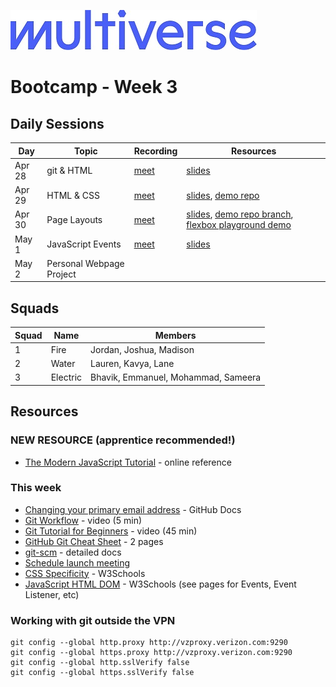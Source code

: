 ![Image](/img/Multiverse_Logo_rgb_ultra_25.jpg "Multiverse banner")

# Bootcamp - Week 3

## Daily Sessions
|Day|Topic|Recording|Resources|
|-----| ------------- |---------------------|--------|
|Apr 28|git & HTML|[meet](https://drive.google.com/file/d/18dj_oxPl5Q9FIJeI2sz6fFIY31-H-tVT)|[slides](https://docs.google.com/presentation/d/1gd4DZJQCV3sE-Vp1idIo9e5k9Uhr1hbgqiz14yo8hYQ)
|Apr 29|HTML & CSS|[meet](https://drive.google.com/file/d/1d5yaI_Vm4i14rqNCbPx_71zfniuu1ros)|[slides](https://docs.google.com/presentation/d/1hmEil1_WKpFbODJKpOaFnXqPF1InVOaT-dQwjvJa5ak), [demo repo](https://github.com/Laurie-Multiverse/html-css-demo)
|Apr 30|Page Layouts|[meet](https://drive.google.com/file/d/1pLCM7OWeMwv-tPEyx3LAxnqafTQPjU_9/view?usp=drive_link)|[slides](https://docs.google.com/presentation/d/1mmwJlo3Hc75esd6WrGhEPrmF4A72j8O6eS_QY6MXlw0), [demo repo branch](https://github.com/Laurie-Multiverse/html-css-demo/tree/w3d3-demo), [flexbox playground demo](https://github.com/Laurie-Multiverse/html-css-demo/tree/w3d3-demo/flexbox)
|May 1|JavaScript Events|[meet](https://drive.google.com/file/d/1B11vU-Vr78quzoyelICsrwW3v_OYCZlL)|[slides](https://docs.google.com/presentation/d/1s5RZxdgL64a5CAZdAx91u6rbQHco1PpZlscgaq2UAQg)
|May 2|Personal Webpage Project|

## Squads
|Squad|Name|Members|
|-----|----|-------|
|1|Fire|Jordan, Joshua, Madison
|2|Water|Lauren, Kavya, Lane
|3|Electric|Bhavik, Emmanuel, Mohammad, Sameera

## Resources

### NEW RESOURCE (apprentice recommended!)
* [The Modern JavaScript Tutorial](https://javascript.info/) - online reference

### This week
* [Changing your primary email address](https://docs.github.com/en/account-and-profile/setting-up-and-managing-your-personal-account-on-github/managing-email-preferences/changing-your-primary-email-address) - GitHub Docs
* [Git Workflow](https://zoom.us/clips/share/LJQAOr8nATG4LT-6VxfjRuVCPHR7iW8LYiX6t6lNEWbPZSgfUEddgNeNObdeXrjAlhZvmkhzeZYjywHtQgbh5f0C.LCPu3mOi9dTPvtQx) - video (5 min)
* [Git Tutorial for Beginners](https://youtu.be/AQ9ksXoBAOg) - video (45 min)
* [GitHub Git Cheat Sheet](https://education.github.com/git-cheat-sheet-education.pdf) - 2 pages
* [git-scm](https://git-scm.com) - detailed docs
* [Schedule launch meeting](https://calendly.com/laurie-corrin/multiverse-apprenticeship-launch-meeting)
* [CSS Specificity](https://www.w3schools.com/css/css_specificity.asp) - W3Schools
* [JavaScript HTML DOM](https://www.w3schools.com/js/js_htmldom.asp) - W3Schools (see pages for Events, Event Listener, etc)

### Working with git outside the VPN
```
git config --global http.proxy http://vzproxy.verizon.com:9290
git config --global https.proxy http://vzproxy.verizon.com:9290
git config --global http.sslVerify false
git config --global https.sslVerify false
```